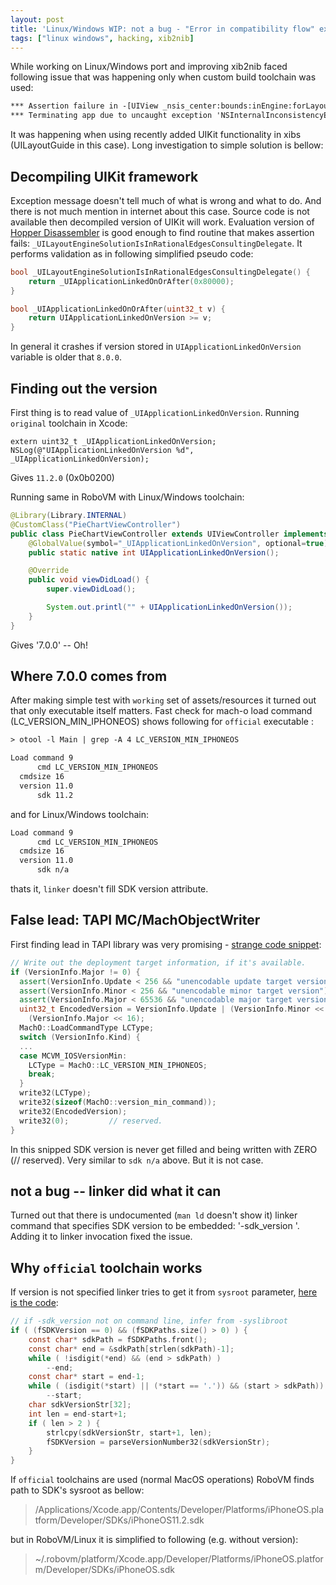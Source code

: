 ```yaml
---
layout: post
title: 'Linux/Windows WIP: not a bug - "Error in compatibility flow" exception'
tags: ["linux windows", hacking, xib2nib]
---
```

While working on Linux/Windows port and improving xib2nib faced following issue that was happening only when custom build toolchain was used:
```txt
*** Assertion failure in -[UIView _nsis_center:bounds:inEngine:forLayoutGuide:], /BuildRoot/Library/Caches/com.apple.xbs/Sources/UIKit/UIKit-3698.33.7/NSLayoutConstraint_UIKitAdditions.m:3347
*** Terminating app due to uncaught exception 'NSInternalInconsistencyException', reason: 'Error in compatibility flow'
```

It was happening when using recently added UIKit functionality in xibs (UILayoutGuide in this case). Long investigation to simple solution is bellow:
<!-- more -->

## Decompiling UIKit framework
Exception message doesn't tell much of what is wrong and what to do. And there is not much mention in internet about this case. Source code is not available then decompiled version of UIKit will work. Evaluation version of [Hopper Disassembler](https://www.hopperapp.com) is good enough to find routine that makes assertion fails: `_UILayoutEngineSolutionIsInRationalEdgesConsultingDelegate`.
It performs validation as in following simplified pseudo code:
```c
bool _UILayoutEngineSolutionIsInRationalEdgesConsultingDelegate() {
    return _UIApplicationLinkedOnOrAfter(0x80000);
}    

bool _UIApplicationLinkedOnOrAfter(uint32_t v) {
    return UIApplicationLinkedOnVersion >= v;
}
```

In general it crashes if version stored in `UIApplicationLinkedOnVersion` variable is older that `8.0.0`.

## Finding out the version
First thing is to read value of `_UIApplicationLinkedOnVersion`. Running `original` toolchain in Xcode:
```objc
extern uint32_t _UIApplicationLinkedOnVersion;
NSLog(@"UIApplicationLinkedOnVersion %d", _UIApplicationLinkedOnVersion);
```
Gives `11.2.0` (0x0b0200)

Running same in RoboVM with Linux/Windows toolchain:
```java
@Library(Library.INTERNAL)
@CustomClass("PieChartViewController")
public class PieChartViewController extends UIViewController implements ChartViewDelegate {
    @GlobalValue(symbol="_UIApplicationLinkedOnVersion", optional=true)
    public static native int UIApplicationLinkedOnVersion();

    @Override
    public void viewDidLoad() {
        super.viewDidLoad();

        System.out.printl("" + UIApplicationLinkedOnVersion());
    }
}
```

Gives '7.0.0' -- Oh!

## Where 7.0.0 comes from
After making simple test with `working` set of assets/resources it turned out that only executable itself matters. Fast check for mach-o load command (LC_VERSION_MIN_IPHONEOS) shows following for `official` executable :
```txt
> otool -l Main | grep -A 4 LC_VERSION_MIN_IPHONEOS

Load command 9
      cmd LC_VERSION_MIN_IPHONEOS
  cmdsize 16
  version 11.0
      sdk 11.2
```
and for Linux/Windows toolchain:
```txt
Load command 9
      cmd LC_VERSION_MIN_IPHONEOS
  cmdsize 16
  version 11.0
      sdk n/a
```

thats it, `linker` doesn't fill SDK version attribute.

## False lead: TAPI MC/MachObjectWriter
First finding lead in TAPI library was very promising - [strange code snippet](https://github.com/tpoechtrager/apple-libtapi/blob/5dc2fda8884ca6a96dd7f81c40349d318ae5c1b5/src/apple-llvm/src/lib/MC/MachObjectWriter.cpp#L813):
```cpp
// Write out the deployment target information, if it's available.
if (VersionInfo.Major != 0) {
  assert(VersionInfo.Update < 256 && "unencodable update target version");
  assert(VersionInfo.Minor < 256 && "unencodable minor target version");
  assert(VersionInfo.Major < 65536 && "unencodable major target version");
  uint32_t EncodedVersion = VersionInfo.Update | (VersionInfo.Minor << 8) |
    (VersionInfo.Major << 16);
  MachO::LoadCommandType LCType;
  switch (VersionInfo.Kind) {
  ...
  case MCVM_IOSVersionMin:
    LCType = MachO::LC_VERSION_MIN_IPHONEOS;
    break;
  }
  write32(LCType);
  write32(sizeof(MachO::version_min_command));
  write32(EncodedVersion);
  write32(0);         // reserved.
}
```

In this snipped SDK version is never get filled and being written with ZERO (// reserved). Very similar to `sdk n/a` above. But it is not case.

## not a bug -- linker did what it can
Turned out that there is undocumented (`man ld` doesn't show it) linker command that specifies SDK version to be embedded: '-sdk_version <version>'. Adding it to linker invocation fixed the issue.

## Why `official` toolchain works
If version is not specified linker tries to get it from `sysroot` parameter, [here is the code](https://github.com/tpoechtrager/cctools-port/blob/e527b6f87f0613de7ec6d214f81d41fb5621a5b0/cctools/ld64/src/ld/Options.cpp#L5092):
```c
// if -sdk_version not on command line, infer from -syslibroot
if ( (fSDKVersion == 0) && (fSDKPaths.size() > 0) ) {
    const char* sdkPath = fSDKPaths.front();
    const char* end = &sdkPath[strlen(sdkPath)-1];
    while ( !isdigit(*end) && (end > sdkPath) )
        --end;
    const char* start = end-1;
    while ( (isdigit(*start) || (*start == '.')) && (start > sdkPath))
        --start;
    char sdkVersionStr[32];
    int len = end-start+1;
    if ( len > 2 ) {
        strlcpy(sdkVersionStr, start+1, len);
        fSDKVersion = parseVersionNumber32(sdkVersionStr);
    }
}
```

If `official` toolchains are used (normal MacOS operations) RoboVM finds path to SDK's sysroot as bellow:
> /Applications/Xcode.app/Contents/Developer/Platforms/iPhoneOS.platform/Developer/SDKs/iPhoneOS11.2.sdk

but in RoboVM/Linux it is simplified to following (e.g. without version):
> ~/.robovm/platform/Xcode.app/Developer/Platforms/iPhoneOS.platform/Developer/SDKs/iPhoneOS.sdk
